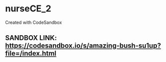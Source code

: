 # nurseCE_2

Created with CodeSandbox

## SANDBOX LINK: https://codesandbox.io/s/amazing-bush-su1up?file=/index.html
